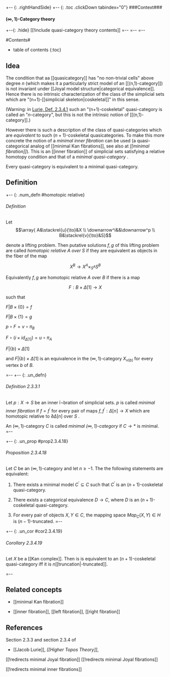 
+-- {: .rightHandSide}
+-- {: .toc .clickDown tabindex="0"}
###Context###
#### $(\infty,1)$-Category theory
+--{: .hide}
[[!include quasi-category theory contents]]
=--
=--
=--



#Contents#
* table of contents
{:toc}

## Idea

The condition that aa [[quasicategory]] has "no non-trivial cells" above degree $n$ (which makes it a particularly strict model of an [[(n,1)-category]]) is not invariant under [[Joyal model structure|categorical equivalence]]. Hence there is no intrinsic characterization of the class of the simplicial sets which are "(n+1)-[[simplicial skeleton|coskeletal]]" in this sense. 

(Warning: in [Lurie, Def. 2.3.4.1](#Lurie) such an "(n+1)-coskeletal" quasi-category is called an "$n$-category", but this is not the intrinsic notion of [[(n,1)-category]].)

However there is such a description of the class of quasi-categories which are _equivalent_ to such $(n+1)$-coskeletal quasicategories. To make this more concrete the notion of a *minimal inner fibration* can be used (a quasi-categorical analog of [[minimal Kan fibrations]], see also at _[[minimal fibration]]_). This is an [[inner fibration]] of simplicial sets satisfying a relative homotopy condition and that of a *minimal quasi-category* .

Every quasi-category is equivalent to a minimal quasi-category.

## Definition

+-- {: .num_defn #homotopic relative}
###### Definition
Let
$$\array{
A&\stackrel{u}{\to}&X
\\
\downarrow^i&&\downarrow^p
\\
B&\stackrel{v}{\to}&S}$$

denote a lifting problem. Then putative solutions $f,g$ of this lifting problem are called *homotopic relative $A$ over $S$* if they are equivalent as objects in the fiber of the map

$$X^B\to X^A\times_{S^A}S^B$$

Equivalently $f,g$ are homotopic relative $A$ over $B$ if there is a map

$$F:B\times \Delta[1]\to X$$

such that

$F|B\times\{0\}=f$

$F|B\times\{1\}=g$

$p\circ F=v\circ \pi_B$

$F\circ(i\times id_{\Delta[1]})=u\circ\pi_A$

$F|\{b\}\times \Delta[1]$

and $F|\{b\}\times\Delta[1]$ is an equivalence in the $(\infty,1)$-category $X_{v(b)}$ for every vertex $b$ of $B$.

=--
+-- {: .un_defn}
###### Definition 2.3.3.1

Let $p : X \to S$ be an inner ï¬bration of simplicial sets. $p$ is called *minimal inner fibration*  if $f = f^\prime$ for every pair of maps $f , f ^\prime : \Delta[n] \to X$ which are homotopic relative to $\partial \Delta[n]$ over $S$ . 

An $(\infty,1)$-category $C$ is called *minimal $(\infty,1)$-category* if $C\to *$ is minimal.
=--

+-- {: .un_prop #prop2.3.4.18}
###### Proposition 2.3.4.18
Let $C$ be an $(\infty,1)$-category and let $n\ge -1$. The the following statements are equivalent:

1. There exists a minimal model $C^\prime\subseteq C$ such that $C^\prime$ is an $(n+1)$-coskeletal quasi-category.

1. There exists a categorical equivalence $D\to C$, where $D$ is an $(n+1)$-coskeletal quasi-category.

1. For every pair of objects $X,Y\in C$, the mapping space $Map_C(X,Y)\in H$ is $(n-1)$-truncated.
=--

+-- {: .un_cor #cor2.3.4.19}
###### Corollary 2.3.4.19

Let $X$ be a [[Kan complex]]. Then is is equivalent to an $(n+1)$-coskeletal quasi-category  iff it is $n$[[truncation|-truncated]].

=--


## Related concepts

* [[minimal Kan fibration]]

* [[inner fibration]], [[left fibration]], [[right fibration]]


## References

Section 2.3.3 and section 2.3.4 of

* [[Jacob Lurie]], _[[Higher Topos Theory]]_, 

[[!redirects minimal Joyal fibration]]
[[!redirects minimal Joyal fibrations]]

[[!redirects minimal inner fibrations]]